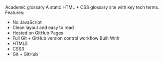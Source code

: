Academic glossary
A static HTML + CSS glossary site with key tech terms.
Features:
- No JavaScript
- Clean layout and easy to read
- Hosted on GitHub Pages
- Full Git + GitHub version control workflow
Built With:
- HTML5
- CSS3
- Git + GitHub